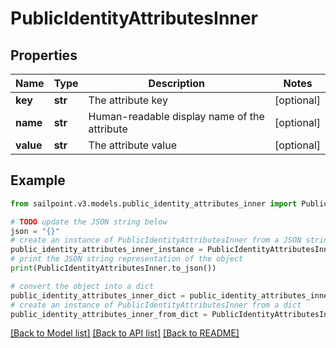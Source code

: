 # PublicIdentityAttributesInner


## Properties

Name | Type | Description | Notes
------------ | ------------- | ------------- | -------------
**key** | **str** | The attribute key | [optional] 
**name** | **str** | Human-readable display name of the attribute | [optional] 
**value** | **str** | The attribute value | [optional] 

## Example

```python
from sailpoint.v3.models.public_identity_attributes_inner import PublicIdentityAttributesInner

# TODO update the JSON string below
json = "{}"
# create an instance of PublicIdentityAttributesInner from a JSON string
public_identity_attributes_inner_instance = PublicIdentityAttributesInner.from_json(json)
# print the JSON string representation of the object
print(PublicIdentityAttributesInner.to_json())

# convert the object into a dict
public_identity_attributes_inner_dict = public_identity_attributes_inner_instance.to_dict()
# create an instance of PublicIdentityAttributesInner from a dict
public_identity_attributes_inner_from_dict = PublicIdentityAttributesInner.from_dict(public_identity_attributes_inner_dict)
```
[[Back to Model list]](../README.md#documentation-for-models) [[Back to API list]](../README.md#documentation-for-api-endpoints) [[Back to README]](../README.md)


